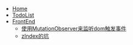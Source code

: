 <!--
 * @Author: your name
 * @Date: 2020-02-08 13:50:27
 * @LastEditTime : 2020-02-08 14:32:55
 * @LastEditors  : Please set LastEditors
 * @Description: In User Settings Edit
 * @FilePath: /VoidBlog/docs/_sidebar.md
 -->
<!-- docs/_sidebar.md -->

* [Home](/)
* [TodoList](/Todo)
* [FrontEnd](/FrontEnd/FrontEnd.md)
    * [使用MutationObserver来监听dom触发事件](/FrontEnd/使用MutationObserver来监听dom的增删改查触发事件.md)
    * [zIndex的坑](/FrontEnd/zIndex的坑.md)